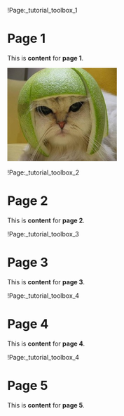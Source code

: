 !Page:_tutorial_toolbox_1
# Page 1

This is **content** for **page 1**.

![Melon Cat](static/microbug/tutorial_assets/melon-cat.jpg)

!Page:_tutorial_toolbox_2
# Page 2

This is **content** for **page 2**.

!Page:_tutorial_toolbox_3
# Page 3

This is **content** for **page 3**.

!Page:_tutorial_toolbox_4
# Page 4

This is **content** for **page 4**.

!Page:_tutorial_toolbox_4
# Page 5

This is **content** for **page 5**.


